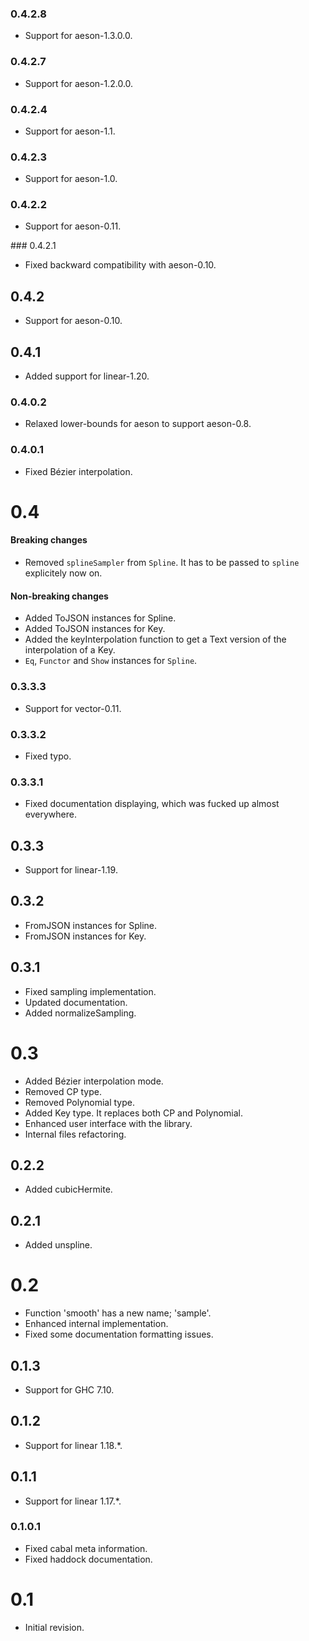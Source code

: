 ### 0.4.2.8

- Support for aeson-1.3.0.0.

### 0.4.2.7

- Support for aeson-1.2.0.0.

### 0.4.2.4

- Support for aeson-1.1.

### 0.4.2.3

- Support for aeson-1.0.

### 0.4.2.2

- Support for aeson-0.11.

### 0.4.2.1

- Fixed backward compatibility with aeson-0.10.

## 0.4.2

- Support for aeson-0.10.

## 0.4.1

- Added support for linear-1.20.

### 0.4.0.2

- Relaxed lower-bounds for aeson to support aeson-0.8.

### 0.4.0.1

- Fixed Bézier interpolation.

# 0.4

#### Breaking changes

- Removed `splineSampler` from `Spline`. It has to be passed to `spline`
  explicitely now on.

#### Non-breaking changes

- Added ToJSON instances for Spline.
- Added ToJSON instances for Key.
- Added the keyInterpolation function to get a Text version of the
  interpolation of a Key.
- `Eq`, `Functor` and `Show` instances for `Spline`.

### 0.3.3.3

- Support for vector-0.11.

### 0.3.3.2

- Fixed typo.

### 0.3.3.1

- Fixed documentation displaying, which was fucked up almost everywhere.

## 0.3.3

- Support for linear-1.19.

## 0.3.2

- FromJSON instances for Spline.
- FromJSON instances for Key.

## 0.3.1

- Fixed sampling implementation.
- Updated documentation.
- Added normalizeSampling.

# 0.3

- Added Bézier interpolation mode.
- Removed CP type.
- Removed Polynomial type.
- Added Key type. It replaces both CP and Polynomial.
- Enhanced user interface with the library.
- Internal files refactoring.

## 0.2.2

- Added cubicHermite.

## 0.2.1

- Added unspline.

# 0.2

- Function 'smooth' has a new name; 'sample'.
- Enhanced internal implementation.
- Fixed some documentation formatting issues.

## 0.1.3

- Support for GHC 7.10.

## 0.1.2

- Support for linear 1.18.*.

## 0.1.1

- Support for linear 1.17.*.

### 0.1.0.1

- Fixed cabal meta information.
- Fixed haddock documentation.

# 0.1

- Initial revision.
